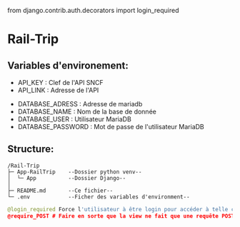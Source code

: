 from django.contrib.auth.decorators import login_required

# Rail-Trip

## Variables d'environement:

- API_KEY : Clef de l'API SNCF
- API_LINK : Adresse de l'API

<!--  -->

- DATABASE_ADRESS : Adresse de mariadb
- DATABASE_NAME : Nom de la base de donnée
- DATABASE_USER : Utilisateur MariaDB
- DATABASE_PASSWORD : Mot de passe de l'utilisateur MariaDB

## Structure:

```
/Rail-Trip
├─ App-RailTrip    --Dossier python venv--
│  └─ App          --Dossier Django--
│
├─ README.md       --Ce fichier--
└─ .env            --Ficher des variables d'environment--
```

```python
@login_required Force l'utilisateur à être login pour accéder à telle chose
@require_POST # Faire en sorte que la view ne fait que une requête POST
```